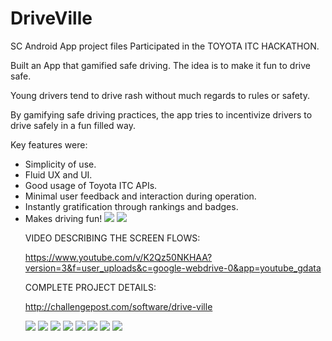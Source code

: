 # DriveVille
SC Android App project files 
Participated in the TOYOTA ITC HACKATHON.

Built an App that gamified safe driving. The idea is to make it fun to drive safe.

Young drivers tend to drive rash without much regards to rules or safety.

By gamifying safe driving practices, the app tries to incentivize drivers to drive safely in a fun filled way.

Key features were:
<ul>
  <li>Simplicity of use.</li>
  <li>Fluid UX and UI.</li>
  <li>Good usage of Toyota ITC APIs.</li>
  <li>Minimal user feedback and interaction during operation.</li>
  <li>Instantly gratification through rankings and badges.</li>
  <li>Makes driving fun!
 
<img src="https://chaibytesdotcom.files.wordpress.com/2014/12/screen-shot-2016-02-22-at-7-57-48-pm.png?w=980"/>

<img src="https://chaibytesdotcom.files.wordpress.com/2014/12/screen-shot-2016-02-22-at-8-18-31-pm.png?w=980"/>

VIDEO DESCRIBING THE SCREEN FLOWS:

https://www.youtube.com/v/K2Qz50NKHAA?version=3&f=user_uploads&c=google-webdrive-0&app=youtube_gdata

COMPLETE PROJECT DETAILS:

http://challengepost.com/software/drive-ville

<img src="https://chaibytesdotcom.files.wordpress.com/2014/12/c5b06-screen1.png?w=960&h=624"/>
<img src="https://chaibytesdotcom.files.wordpress.com/2014/12/25bff-screen3.png?w=960&h=626"/>
<img src="https://chaibytesdotcom.files.wordpress.com/2014/12/2b755-screen2.png?w=960&h=626"/>
<img src="https://chaibytesdotcom.files.wordpress.com/2014/12/04ba8-screen4.png?w=960&h=618"/>
<img src="https://chaibytesdotcom.files.wordpress.com/2014/12/c4006-screen5.png?w=960&h=624"/>
<img src="https://chaibytesdotcom.files.wordpress.com/2014/12/3d0b2-screen6.png?w=960&h=626"/>
<img src="https://chaibytesdotcom.files.wordpress.com/2014/12/31b37-screen7.png?w=960&h=624"/>
<img src="https://chaibytesdotcom.files.wordpress.com/2014/12/b374f-screen8.png?w=960&h=622"/>
